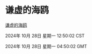 # 谦虚的海鸥
[谦虚的海鸥](http://219.139.197.74:56308/qxdho/course/base/hotlink/index.php)

2024年 10月 28日 星期一 12:50:02 CST

2024年 10月 28日 星期一 04:50:02 GMT
